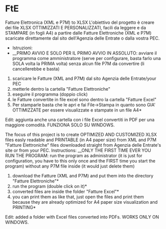 # FtE
Fatture Elettronica (XML e P7M) to XLSX
 L'obiettivo del progetto è creare dei file XLSX OTTIMIZZATI E PERSONALIZZATI, facili da leggere e da STAMPARE (in fogli A4) a partire dalle Fatture Elettroniche (XML e P7M) scaricate direttamente dal sito dell'Agenzia delle Entrate o dalla vostra PEC.
* Istruzioni: 
* __PRIMO AVVIO E SOLO PER IL PRIMO AVVIO IN ASSOLUTO: avviare il programma come amministratore (serve per configurare, basta farlo una SOLA volta la PRIMA volta) senza alcun file P7M da convertire (li cancellerebbe e basta)

1. scaricare le Fatture (XML and P7M) dal sito Agenzia delle Entrate/your PEC
1. metterle dentro la cartella "Fatture Elettroniche" 
1. eseguire il programma (doppio click)
1. le Fatture convertite in file excel sono dentro la cartella "Fatture Excel" 
1. Per stamparle basta che le apri e fai File->Stampa in quanto sono GIA' OTTIMIZZATE per essere visualizzate e stampate in un file A4*

Edit: aggiunta anche una cartella con i file Excel convertiti in PDF per una maggiore comodità. FUNZIONA SOLO SU WINDOWS.

The focus of this project is to create OPTIMIZED AND CUSTOMIZED XLSX files easly readable and PRINTABLE (in A4 paper size) from XML and P7M "Fatture Elettroniche" files downloaded straight from Agenzia delle Entrate's site or from your PEC. 
Instructions:
__ONLY THE FIRST TIME EVER YOU RUN THE PROGRAM: run the program as administrator (it is just for configuration, you have to this only once and the FIRST time you start the program) without any P7M file inside (it would just delete them)

1. download the Fatture (XML and P7M) and put them into the directory "Fatture Elettroniche"*
1. run the program (double click on it)*
1. converted files are inside the folder "Fatture Excel"*
1. you can print them as like that, just open the files and print them because they are already optimized for A4 paper size visualization and PRINTING*

Edit: added a folder with Excel files converted into PDFs. WORKS ONLY ON WINDOWS.
